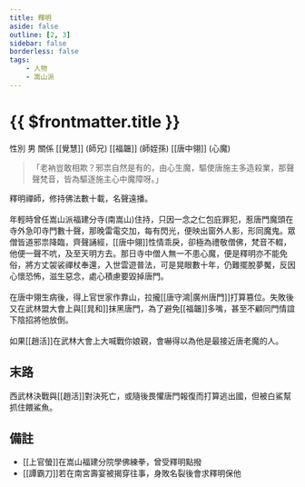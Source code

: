```yaml
---
title: 釋明
aside: false
outline: [2, 3]
sidebar: false
borderless: false
tags:
    - 人物
    - 嵩山派
---
```


# {{ $frontmatter.title }}

<ChTabs position="bottom">
	<ChTab title="釋明">
		<Ch src='/images/characters/special826/normal.webp' position='right'/>
		<ChName nameZh='釋明' nameEn='Shi Ming' position='right' />
		<ChTable>
			<ChTr>
				<ChTd isTitle=true>
					性別
				</ChTd>
				<ChTd>
					男
				</ChTd>
			</ChTr>
			<ChTr>
				<ChTd isTitle=true position='center'>
					關係
				</ChTd>
			</ChTr>
			<ChTr>
				<ChTd position='center'>
					[[覺慧]] (師兄)
				</ChTd>
			</ChTr>
			<ChTr>
				<ChTd position='center'>
					[[福韞]] (師姪孫)
				</ChTd>
			</ChTr>
			<ChTr>
				<ChTd position='center'>
					[[唐中翎]] (心魔)
				</ChTd>
			</ChTr>
		</ChTable>
	</ChTab>
</ChTabs>

> 「老衲豈敢相欺？邪祟自然是有的，由心生魔，驅使唐施主多造殺業，那聲聲梵音，皆為驅逐施主心中魔障呀。」

釋明禪師，修持佛法數十載，名聲遠播。
<br><br>
年輕時曾任嵩山派福建分寺(南嵩山)住持，只因一念之仁包庇罪犯，惹唐門魔頭在寺外急叩寺門數十聲，那晚雷電交加，每有閃光，便映出窗外人影，形同魔鬼。眾僧皆道邪祟降臨，齊聲誦經，[[唐中翎]]性情乖戾，卻極為禮敬僧佛，梵音不輟，他便一聲不吭，及至天明方去。那日寺中僧人無一不患心魔，便是釋明亦不能免俗，將方丈袈裟禪杖奉還，入世雲遊普法，可是晃眼數十年，仍難擺脫夢魘，反因心懷恐怖，滋生惡念，處心積慮要毀掉唐門。
<br><br>
在唐中翎生病後，得上官世家作靠山，拉攏[[唐守鴻|廣州唐門]]打算篡位。失敗後又在武林盟大會上與[[晁和]]抹黑唐門，為了避免[[福韞]]多嘴，甚至不顧同門情誼下陰招將他放倒。
<br><br>
如果[[趙活]]在武林大會上大喊戰你娘親，會嚇得以為他是最接近唐老魔的人。

## 末路

西武林決戰與[[趙活]]對決死亡，或隨後畏懼唐門報復而打算逃出國，但被白鯊幫抓住餵鯊魚。

## 備註

-   [[上官螢]]在嵩山福建分院學佛練拳，曾受釋明點撥
-   [[譚霸刀]]若在南宮壽宴被揭穿往事，身敗名裂後會求釋明保他
